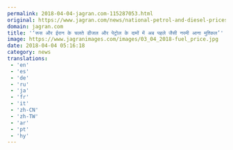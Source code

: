 ```yaml
---
permalink: 2018-04-04-jagran.com-115287053.html
original: https://www.jagran.com/news/national-petrol-and-diesel-prices-will-never-come-back-as-before-due-to-international-oil-politics-jagran-special-17769314.html
domain: jagran.com
title: '‘रूस और ईरान के चलते डीजल और पेट्रोल के दामों में अब पहले जैसी नरमी आना मुश्किल’'
image: https://www.jagranimages.com/images/03_04_2018-fuel_price.jpg
date: 2018-04-04 05:16:18
category: news
translations: 
 - 'en'
 - 'es'
 - 'de'
 - 'ru'
 - 'ja'
 - 'fr'
 - 'it'
 - 'zh-CN'
 - 'zh-TW'
 - 'ar'
 - 'pt'
 - 'hy'
---
```


